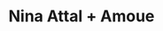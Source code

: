 ---
layout: post
category: concert
title: Nina Attal + Amoue
artists: 
- Nina Attal
- Amoue
place: 
- La Maroquinerie
country: France
city: Paris
---